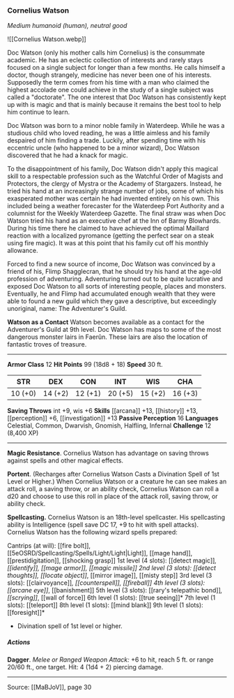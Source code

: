 ### Cornelius Watson
_Medium humanoid (human), neutral good_

![[Cornelius Watson.webp]]

Doc Watson (only his mother calls him Cornelius) is the consummate academic. He has an eclectic collection of interests and rarely stays focused on a single subject for longer than a few months. He calls himself a doctor, though strangely, medicine has never been one of his interests. Supposedly the term comes from his time with a man who claimed the highest accolade one could achieve in the study of a single subject was called a "doctorate". The one interest that Doc Watson has consistently kept up with is magic and that is mainly because it remains the best tool to help him continue to learn.

Doc Watson was born to a minor noble family in Waterdeep. While he was a studious child who loved reading, he was a little aimless and his family despaired of him finding a trade. Luckily, after spending time with his eccentric uncle (who happened to be a minor wizard), Doc Watson discovered that he had a knack for magic.

To the disappointment of his family, Doc Watson didn't apply this magical skill to a respectable profession such as the Watchful Order of Magists and Protectors, the clergy of Mystra or the Academy of Stargazers. Instead, he tried his hand at an increasingly strange number of jobs, some of which his exasperated mother was certain he had invented entirely on his own. This included being a weather forecaster for the Waterdeep Port Authority and a columnist for the Weekly Waterdeep Gazette. The final straw was when Doc Watson tried his hand as an executive chef at the Inn of Barmy Blowhards. During his time there he claimed to have achieved the optimal Maillard reaction with a localized pyromance (getting the perfect sear on a steak using fire magic). It was at this point that his family cut off his monthly allowance.

Forced to find a new source of income, Doc Watson was convinced by a friend of his, Flimp Shagglecran, that he should try his hand at the age-old profession of adventuring. Adventuring turned out to be quite lucrative and exposed Doc Watson to all sorts of interesting people, places and monsters. Eventually, he and Flimp had accumulated enough wealth that they were able to found a new guild which they gave a descriptive, but exceedingly unoriginal, name: The Adventurer's Guild.

**Watson as a Contact** Watson becomes available as a contact for the Adventurer's Guild at 9th level. Doc Watson has maps to some of the most dangerous monster lairs in Faerûn. These lairs are also the location of fantastic troves of treasure.






---

**Armor Class** 12
**Hit Points** 99 (18d8 + 18)
**Speed** 30 ft.

| STR     | DEX     | CON     | INT     | WIS     | CHA     |
|---------|---------|---------|---------|---------|---------|
| 10 (+0) | 14 (+2) | 12 (+1) | 20 (+5) | 15 (+2) | 16 (+3) |

**Saving Throws** int +9, wis +6
**Skills** [[arcana]] +13, [[history]] +13, [[perception]] +6, [[investigation]] +13
**Passive Perception** 16
**Languages** Celestial, Common, Dwarvish, Gnomish, Halfling, Infernal
**Challenge** 12 (8,400 XP)

---

**Magic Resistance**. Cornelius Watson has advantage on saving throws against spells and other magical effects.

**Portent**. (Recharges after Cornelius Watson Casts a Divination Spell of 1st Level or Higher.) When Cornelius Watson or a creature he can see makes an attack roll, a saving throw, or an ability check, Cornelius Watson can roll a d20 and choose to use this roll in place of the attack roll, saving throw, or ability check.

**Spellcasting.** Cornelius Watson is an 18th-level spellcaster. His spellcasting ability is Intelligence (spell save DC 17, +9 to hit with spell attacks). Cornelius Watson has the following wizard spells prepared:

Cantrips (at will): [[fire bolt]], [[5eOSRD/Spellcasting/Spells/Light/Light|Light]], [[mage hand]], [[prestidigitation]], [[shocking grasp]]
1st level (4 slots): [[detect magic]]*, [[identify]], [[mage armor]], [[magic missile]]
2nd level (3 slots): [[detect thoughts]], [[locate object]]*, [[mirror image]], [[misty step]]
3rd level (3 slots): [[clairvoyance]]*, [[counterspell]], [[fireball]]
4th level (3 slots): [[arcane eye]]*, [[banishment]]
5th level (3 slots): [[rary's telepathic bond]]*, [[scrying]]*, [[wall of force]]
6th level (1 slots): [[true seeing]]*
7th level (1 slots): [[teleport]]
8th level (1 slots): [[mind blank]]
9th level (1 slots): [[foresight]]*

* Divination spell of 1st level or higher.

##### Actions
**Dagger**. _Melee or Ranged Weapon Attack:_ +6 to hit, reach 5 ft. or range 20/60 ft., one target. Hit: 4 (1d4 + 2) piercing damage.


---

Source: [[MaBJoV]], page 30